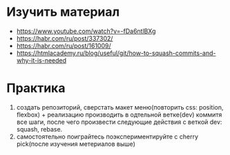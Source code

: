 ﻿# Изучить материал

* https://www.youtube.com/watch?v=-fDa6ntlBXg
* https://habr.com/ru/post/337302/
* https://habr.com/ru/post/161009/
* https://htmlacademy.ru/blog/useful/git/how-to-squash-commits-and-why-it-is-needed



# Практика

1) создать репозиторий, сверстать макет меню(повторить css: position, flexbox) + реализацию производить в одтельной ветке(dev) коммитя все шаги, после чего  произвести следующие действия с веткой dev: squash, rebase.
2) cамостоятельно поиграйтесь поэкспериментируйте с cherry pick(после изучения метериалов выше)
